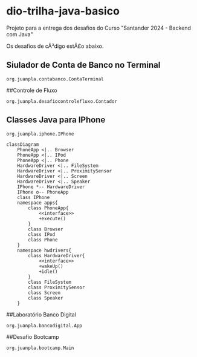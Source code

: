 # dio-trilha-java-basico
Projeto para a entrega dos desafios do Curso "Santander 2024 - Backend com Java"

Os desafios de cÃ³digo estÃ£o abaixo.

## Siulador de Conta de Banco no Terminal

```
org.juanpla.contabanco.ContaTerminal
```

##Controle de Fluxo

```
org.juanpla.desafiocontrolefluxo.Contador
```

## Classes Java para IPhone

```
org.juanpla.iphone.IPhone
```

```mermaid
classDiagram
    PhoneApp <|.. Browser
    PhoneApp <|.. IPod
    PhoneApp <|.. Phone
    HardwareDriver <|.. FileSystem
    HardwareDriver <|.. ProximitySensor
    HardwareDriver <|.. Screen
    HardwareDriver <|.. Speaker
    IPhone *-- HardwareDriver
    IPhone o-- PhoneApp
    class IPhone
    namespace apps{
    	class PhoneApp{
    		<<interface>>
    		+execute()
    	}
    	class Browser
    	class IPod
    	class Phone
    }
    namespace hwdrivers{
    	class HardwareDriver{
    		<<interface>>
            +wakeUp()
            +idle()
    	}
    	class FileSystem
    	class ProximitySensor
    	class Screen
    	class Speaker
    }
```

##Laboratório Banco Digital

```
org.juanpla.bancodigital.App
```

##Desafio Bootcamp

```
org.juanpla.bootcamp.Main
```